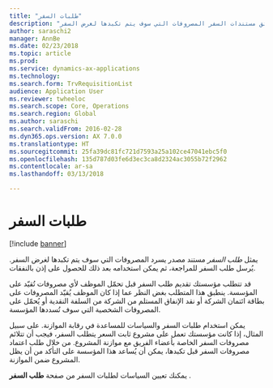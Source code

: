 ```yaml
---
title: "طلبات السفر"
description: "يقدم هذا الموضوع معلومات حول طلبات السفر. توثق مستندات السفر المصروفات التي سوف يتم تكبدها لغرض السفر."
author: saraschi2
manager: AnnBe
ms.date: 02/23/2018
ms.topic: article
ms.prod: 
ms.service: dynamics-ax-applications
ms.technology: 
ms.search.form: TrvRequisitionList
audience: Application User
ms.reviewer: twheeloc
ms.search.scope: Core, Operations
ms.search.region: Global
ms.author: saraschi
ms.search.validFrom: 2016-02-28
ms.dyn365.ops.version: AX 7.0.0
ms.translationtype: HT
ms.sourcegitcommit: 25fa39dc81fc721d7593a25a102ce47041ebc5f0
ms.openlocfilehash: 135d787d03fe6d3ec3ca8d2324ac3055b72f2962
ms.contentlocale: ar-sa
ms.lasthandoff: 03/13/2018

---
```


# <a name="travel-requisitions"></a>طلبات السفر

[!include [banner](../includes/banner.md)]

يمثل *طلب السفر* مستند مصدر يسرد المصروفات التي سوف يتم تكبدها لغرض السفر. يُرسل طلب السفر للمراجعة، ثم يمكن استخدامه بعد ذلك للحصول على إذن بالنفقات.

قد تتطلب مؤسستك تقديم طلب السفر قبل تحمّل الموظف لأي مصروفات تُقيّد على المؤسسة. ينطبق هذا المتطلب بغض النظر عما إذا كان الموظف يُقيّد المصروفات على بطاقة ائتمان الشركة أو نقد الإنفاق المستلم من الشركة من السلفة النقدية أو يُحمّل على المصروفات الشخصية التي سوف تُسددها المؤسسة.

يمكن استخدام طلبات السفر والسياسات للمساعدة في رقابة الموازنة. على سبيل المثال، إذا كانت مؤسستك تعمل على مشروع ثابت السعر يتطلب السفر، فيجب أن تتلائم مصروفات السفر الخاصة بأعضاء الفريق مع موازنة المشروع. من خلال طلب اعتماد مصروفات السفر قبل تكبدها، يمكن أن يُساعد هذا المؤسسة على التأكد من أن يظل المشروع ضمن الموازنة.

يمكنك تعيين السياسات لطلبات السفر من صفحة **طلب السفر** .

